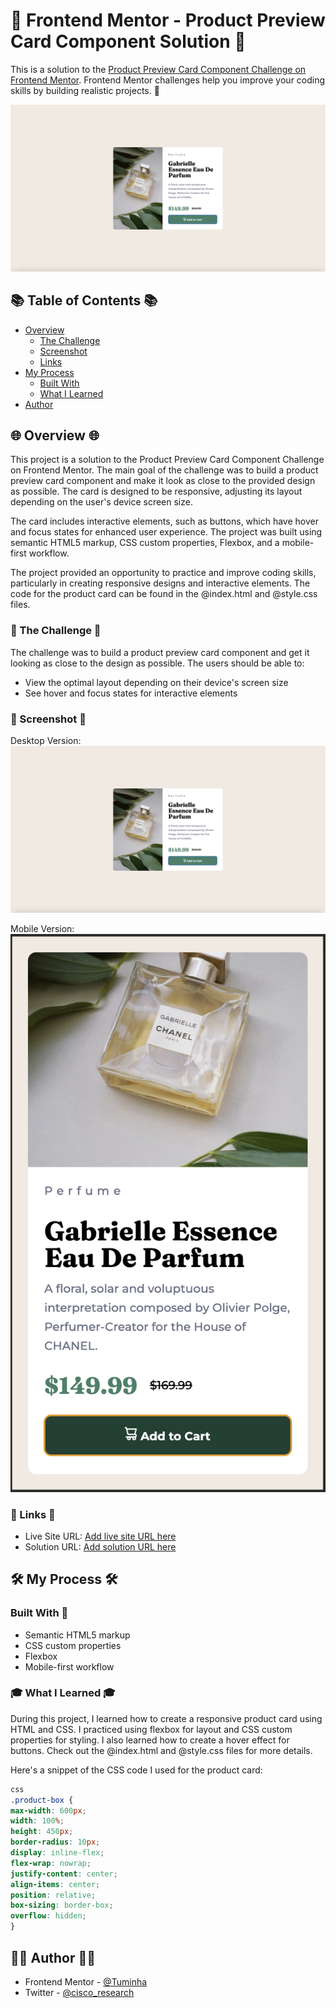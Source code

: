 # 🚀 Frontend Mentor - Product Preview Card Component Solution 🚀

This is a solution to the [Product Preview Card Component Challenge on Frontend Mentor](https://www.frontendmentor.io/challenges/product-preview-card-component-GO7UmttRfa). Frontend Mentor challenges help you improve your coding skills by building realistic projects. 🎯

![Design preview for the Product preview card component coding challenge](./design/result-desktop.png)

## 📚 Table of Contents 📚

- [Overview](#overview)
  - [The Challenge](#the-challenge)
  - [Screenshot](#screenshot)
  - [Links](#links)
- [My Process](#my-process)
  - [Built With](#built-with)
  - [What I Learned](#what-i-learned)
- [Author](#author)

## 🌐 Overview 🌐

This project is a solution to the Product Preview Card Component Challenge on Frontend Mentor. The main goal of the challenge was to build a product preview card component and make it look as close to the provided design as possible. The card is designed to be responsive, adjusting its layout depending on the user's device screen size. 

The card includes interactive elements, such as buttons, which have hover and focus states for enhanced user experience. The project was built using semantic HTML5 markup, CSS custom properties, Flexbox, and a mobile-first workflow. 

The project provided an opportunity to practice and improve coding skills, particularly in creating responsive designs and interactive elements. The code for the product card can be found in the @index.html and @style.css files.

### 🎯 The Challenge 🎯

The challenge was to build a product preview card component and get it looking as close to the design as possible. The users should be able to:

- View the optimal layout depending on their device's screen size
- See hover and focus states for interactive elements

### 📸 Screenshot 📸

Desktop Version:
![Desktop Version](./design/result-desktop.png)

Mobile Version:
![Mobile Version](./design/result-mobile.png)

### 🔗 Links 🔗

- Live Site URL: [Add live site URL here](https://tuminha.github.io/Product-Preview-Card-Component/)
- Solution URL: [Add solution URL here](https://www.frontendmentor.io/solutions/product-preview-card-component-I15Z6NUDmM)

## 🛠 My Process 🛠

### Built With 🧰

- Semantic HTML5 markup
- CSS custom properties
- Flexbox
- Mobile-first workflow

### 🎓 What I Learned 🎓

During this project, I learned how to create a responsive product card using HTML and CSS. I practiced using flexbox for layout and CSS custom properties for styling. I also learned how to create a hover effect for buttons. Check out the @index.html and @style.css files for more details.

Here's a snippet of the CSS code I used for the product card:

```css
css
.product-box {
max-width: 600px;
width: 100%;
height: 450px;
border-radius: 10px;
display: inline-flex;
flex-wrap: nowrap;
justify-content: center;
align-items: center;
position: relative;
box-sizing: border-box;
overflow: hidden;
}
```

## 👨‍💻 Author 👨‍💻

- Frontend Mentor - [@Tuminha](https://www.frontendmentor.io/profile/Tuminha)
- Twitter - [@cisco_research](https://www.twitter.com/cisco_research)

